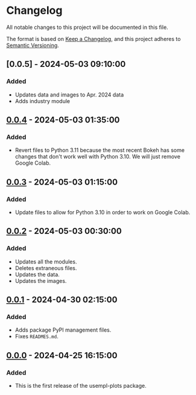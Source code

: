 # Changelog

All notable changes to this project will be documented in this file.

The format is based on [Keep a Changelog](https://keepachangelog.com/en/1.0.0/),
and this project adheres to [Semantic Versioning](https://semver.org/spec/v2.0.0.html).


## [0.0.5] - 2024-05-03 09:10:00

### Added

- Updates data and images to Apr. 2024 data
- Adds industry module


## [0.0.4] - 2024-05-03 01:35:00

### Added

- Revert files to Python 3.11 because the most recent Bokeh has some changes that don't work well with Python 3.10. We will just remove Google Colab.


## [0.0.3] - 2024-05-03 01:15:00

### Added

- Update files to allow for Python 3.10 in order to work on Google Colab.


## [0.0.2] - 2024-05-03 00:30:00

### Added

- Updates all the modules.
- Deletes extraneous files.
- Updates the data.
- Updates the images.


## [0.0.1] - 2024-04-30 02:15:00

### Added

- Adds package PyPI management files.
- Fixes `READMES.md`.


## [0.0.0] - 2024-04-25 16:15:00

### Added

- This is the first release of the usempl-plots package.


[0.0.4]: https://github.com/OpenSourceEcon/usempl-plots/compare/v0.0.3...v0.0.4
[0.0.3]: https://github.com/OpenSourceEcon/usempl-plots/compare/v0.0.2...v0.0.3
[0.0.2]: https://github.com/OpenSourceEcon/usempl-plots/compare/v0.0.1...v0.0.2
[0.0.1]: https://github.com/OpenSourceEcon/usempl-plots/compare/v0.0.0...v0.0.1
[0.0.0]: https://github.com/OpenSourceEcon/usempl-plots/compare/v0.0.0...v0.0.0
